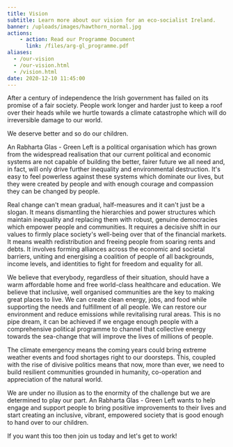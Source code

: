 ```yaml
---
title: Vision 
subtitle: Learn more about our vision for an eco-socialist Ireland.
banner: /uploads/images/hawthorn_normal.jpg
actions:
    - action: Read our Programme Document
      link: /files/arg-gl_programme.pdf
aliases:
  - /our-vision
  - /our-vision.html
  - /vision.html
date: 2020-12-10 11:45:00
---
```


After a century of independence the Irish government has failed on its promise of a fair society. People work longer and harder just to keep a roof over their heads while we hurtle towards a climate catastrophe which will do irreversible damage to our world. 

We deserve better and so do our children.

An Rabharta Glas - Green Left is a political organisation which has grown from the widespread realisation that our current political and economic systems are not capable of building the better, fairer future we all need and, in fact, will only drive further inequality and environmental destruction. It's easy to feel powerless against these systems which dominate our lives, but they were created by people and with enough courage and compassion they can be changed by people.

Real change can't mean gradual, half-measures and it can't just be a slogan. It means dismantling the hierarchies and power structures which maintain inequality and replacing them with robust, genuine democracies which empower people and communities. It requires a decisive shift in our values to firmly place society's well-being over that of the financial markets. It means wealth redistribution and freeing people from soaring rents and debts. It involves forming alliances across the economic and societal barriers, uniting and energising a coalition of people of all backgrounds, income levels, and identities to fight for freedom and equality for all.

We believe that everybody, regardless of their situation, should have a warm affordable home and free world-class healthcare and education. We believe that inclusive, well organised communities are the key to making great places to live. We can create clean energy, jobs, and food while supporting the needs and fulfillment of all people. We can restore our environment and reduce emissions while revitalising rural areas. This is no pipe dream, it can be achieved if we engage enough people with a comprehensive political programme to channel that collective energy towards the sea-change that will improve the lives of millions of people.

The climate emergency means the coming years could bring extreme weather events and food shortages right to our doorsteps. This, coupled with the rise of divisive politics means that now, more than ever, we need to build resilient communities grounded in humanity, co-operation and appreciation of the natural world.

We are under no illusion as to the enormity of the challenge but we are determined to play our part. An Rabharta Glas - Green Left wants to help engage
and support people to bring positive improvements to their lives and start creating an inclusive, vibrant, empowered society that is good enough to hand over to our children.

If you want this too then join us today and let's get to work!
